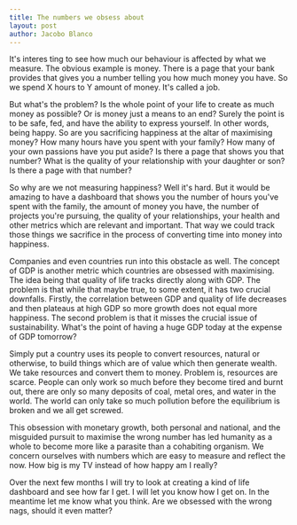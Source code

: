 ```yaml
--- 
title: The numbers we obsess about
layout: post
author: Jacobo Blanco
--- 
```


It's interes ting to see how much our behaviour is affected by what we measure. The obvious example is money. There is a page that your bank provides that gives you a number telling you how much money you have. So we spend X hours to Y amount of money. It's called a job.

But what's the problem? Is the whole point of your life to create as much money as possible? Or is money just a means to an end? Surely the point is to be safe, fed, and have the ability to express yourself. In other words, being happy. So are you sacrificing happiness at the altar of maximising money? How many hours have you spent with your family? How many of your own passions have you put aside? Is there a page that shows you that number? What is the quality of your relationship with your daughter or son? Is there a page with that number?

So why are we not measuring happiness? Well it's hard. But it would be amazing to have a dashboard that shows you the number of hours you've spent with the family, the amount of money you have, the number of projects you're pursuing, the quality of your relationships, your health and other metrics which are relevant and important. That way we could track those things we sacrifice in the process of converting time into money into happiness.

Companies and even countries run into this obstacle as well. The concept of GDP is another metric which countries are obsessed with maximising. The idea being that quality of life tracks directly along with GDP. The problem is that while that maybe true, to some extent, it has two crucial downfalls. Firstly, the correlation between GDP and quality of life decreases and then plateaus at high GDP so more growth does not equal more happiness. The second problem is that it misses the crucial issue of sustainability. What's the point of having a huge GDP today at the expense of GDP tomorrow?

Simply put a country uses its people to convert resources, natural or otherwise, to build things which are of value which then generate wealth. We take resources and convert them to money. Problem is, resources are scarce. People can only work so much before they become tired and burnt out, there are only so many deposits of coal, metal ores, and water in the world. The world can only take so much pollution before the equilibrium is broken and we all get screwed.

This obsession with monetary growth, both personal and national, and the misguided pursuit to maximise the wrong number has led humanity as a whole to become more like a parasite than a cohabiting organism. We concern ourselves with numbers which are easy to measure and reflect the now. How big is my TV instead of how happy am I really?

Over the next few months I will try to look at creating a kind of life dashboard and see how far I get. I will let you know how I get on. In the meantime let me know what you think. Are we obsessed with the wrong nags, should it even matter?